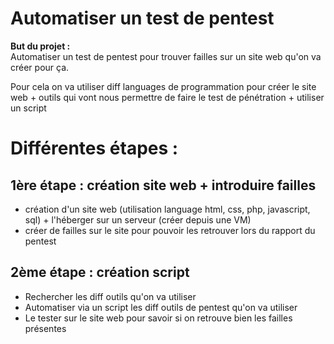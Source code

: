 # Automatiser un test de pentest

**But du projet :**\
Automatiser un test de pentest pour trouver failles sur un site web qu'on va créer pour ça.

 Pour cela on va utiliser diff languages de programmation pour créer le site web + outils qui vont nous permettre de faire le test de pénétration + utiliser un script

Différentes étapes :
===============

## 1ère étape : création site web + introduire failles
- création d'un site web (utilisation language html, css, php, javascript, sql) + l'héberger sur un serveur (créer depuis une VM)
- créer de failles sur le site pour pouvoir les retrouver lors du rapport du pentest


## 2ème étape : création script
- Rechercher les diff outils qu'on va utiliser
- Automatiser via un script les diff outils de pentest qu'on va utiliser
- Le tester sur le site web pour savoir si on retrouve bien les failles présentes